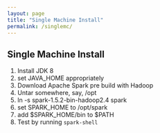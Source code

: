 ```yaml
---
layout: page
title: "Single Machine Install"
permalink: /singlemc/
---
```


## Single Machine Install

1. Install JDK 8
1. set JAVA_HOME appropriately
1. Download Apache Spark pre build with Hadoop
1. Untar somewhere, say, /opt
1. ln -s spark-1.5.2-bin-hadoop2.4 spark
1. set SPARK_HOME to /opt/spark
1. add $SPARK_HOME/bin to $PATH
1. Test by running
   `spark-shell`

